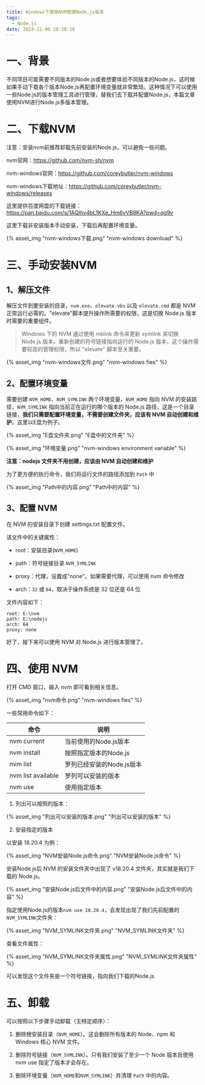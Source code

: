 ```yaml
---
title: Windows下使用NVM管理Node.js版本
tags:
  - Node.js
date: 2024-11-06 20:28:10
---
```



# 一、背景

不同项目可能需要不同版本的Node.js或者想要体验不同版本的Node.js，这时候如果手动下载各个版本Node.js再配置环境变量就非常繁琐。这种情况下可以使用一些Node.js的版本管理工具进行管理，替我们去下载并配置Node.js，本篇文章使用NVM进行Node.js多版本管理。

# 二、下载NVM

注意：安装nvm前推荐卸载先前安装的Node.js，可以避免一些问题。

nvm官网：https://github.com/nvm-sh/nvm

nvm-windows官网：https://github.com/coreybutler/nvm-windows

nvm-windows下载地址：https://github.com/coreybutler/nvm-windows/releases

这里提供百度网盘的下载链接：https://pan.baidu.com/s/1AQIhv4bL1KXe_Hm6vVB8KA?pwd=qg9v


这里下载非安装版本手动安装，下载后再配置环境变量。

{% asset_img "nvm-windows下载.png" "nvm-windows download" %}

# 三、手动安装NVM

## 1、解压文件

解压文件到要安装的目录，`nvm.exe`、`elevate.vbs` 以及 `elevate.cmd` 都是 NVM 正常运行必需的。"elevate"脚本提升操作所需要的权限，这是切换 Node.js 版本时需要的重要组件。

> Windows 下的 NVM 通过使用 mklink 命令来更新 symlink 来切换 Node.js 版本。重新创建的符号链接指向运行的 Node.js 版本，这个操作需要较高的管理权限，所以 "elevate" 脚本至关重要。

{% asset_img "nvm-windows文件.png" "nvm-windows fies" %}

## 2、配置环境变量

需要创建 `NVM_HOME`、`NVM_SYMLINK` 两个环境变量，`NVM_HOME` 指向 NVM 的安装路径，`NVM_SYMLINK` 指向当前正在运行的哪个版本的 Node.js 路径，这是一个目录链接，**我们只需要配置环境变量，不需要创建文件夹，应该有 NVM 自动创建和维护**。这里以E盘为例子。

{% asset_img "E盘文件夹.png" "E盘中的文件夹" %}

{% asset_img "环境变量.png" "nvm-windows environment variable" %}

**注意：nodejs 文件夹不用创建，应该由 NVM 自动创建和维护**

为了更方便的执行命令，我们将运行文件的路径添加到 `Path` 中

{% asset_img "Path中的内容.png" "Path中的内容" %}

## 3、配置 NVM

在 NVM 的安装目录下创建 settings.txt 配置文件。

该文件中的关键属性：

- root：安装目录(`NVM_HOME`)

- path：符号链接目录 `NVM_SYMLINK`

- proxy：代理，设置成"none"。如果需要代理，可以使用 nvm 命令修改

- arch：`32` 或 `64`，取决于操作系统是 32 位还是 64 位

文件内容如下：

```
root: E:\nvm
path: E:\nodejs
arch: 64
proxy: none
```

好了，接下来可以使用 NVM 对 Node.js 进行版本管理了。


# 四、使用 NVM

打开 CMD 窗口，输入 nvm 即可看到相关信息。

{% asset_img "nvm命令.png" "nvm-windows fies" %}

一些常用命令如下：

|命令|说明|
|-----|---|
|nvm current|当前使用的Node.js版本|
|nvm install|按照指定版本的Node.js|
|nvm list|罗列已经安装的Node.js版本|
|nvm list available|罗列可以安装的版本|
|nvm use|使用指定版本|

1. 列出可以按照的版本：

{% asset_img "列出可以安装的版本.png" "列出可以安装的版本" %}

2. 安装指定的版本

以安装 18.20.4 为例：

{% asset_img "NVM安装Node.js命令.png" "NVM安装Node.js命令" %}

安装Node.js后 NVM 的安装文件夹中出现了 v18.20.4 文件夹，其实就是我们下载的 Node.js。

{% asset_img "安装Node.js后文件中的内容.png" "安装Node.js后文件中的内容" %}

指定使用Node.js的版本`nvm use 18.20.4`，会发现出现了我们先前配置的 `NVM_SYMLINK`文件夹：

{% asset_img "NVM_SYMLINK文件夹.png" "NVM_SYMLINK文件夹" %}

查看文件属性：

{% asset_img "NVM_SYMLINK文件夹属性.png" "NVM_SYMLINK文件夹属性" %}

可以发现这个文件夹是一个符号链接，指向我们下载的Node.js

# 五、卸载

可以按照以下步骤手动卸载（无特定顺序）：

1. 删除根安装目录（`NVM_HOME`）。这会删除所有版本的 Node、npm 和 Windows 核心 NVM 文件。

2. 删除符号链接（`NVM_SYMLINK`）。只有我们安装了至少一个 Node 版本且使用 nvm use 指定了版本才会存在。

3. 删除环境变量（`NVM_HOME`和`NVM_SYMLINK`）并清理 `Path` 中的内容。
